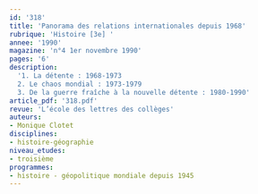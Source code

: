 ```yaml
---
id: '318'
title: 'Panorama des relations internationales depuis 1968'
rubrique: 'Histoire [3e] '
annee: '1990'
magazine: 'n°4 1er novembre 1990'
pages: '6'
description: 
  '1. La détente : 1968-1973
  2. Le chaos mondial : 1973-1979
  3. De la guerre fraîche à la nouvelle détente : 1980-1990'
article_pdf: '318.pdf'
revue: 'L’école des lettres des collèges'
auteurs:
- Monique Clotet
disciplines:
- histoire-géographie
niveau_etudes:
- troisième
programmes:
- histoire - géopolitique mondiale depuis 1945
---
```

